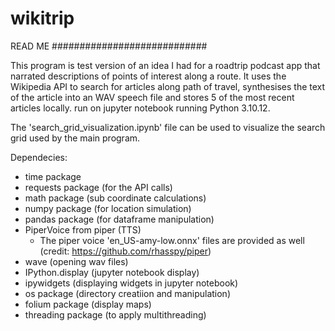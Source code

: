 # wikitrip

READ ME
############################

This program is test version of an idea I had for a roadtrip podcast app that narrated descriptions of points of interest along a route. 
It uses the Wikipedia API to search for articles along path of travel, synthesises the text of the article into an WAV speech file and stores 
5 of the most recent articles locally. run on jupyter notebook running Python 3.10.12.

The 'search_grid_visualization.ipynb' file can be used to visualize the search grid used by the main program.

Dependecies:
- time package
- requests package (for the API calls)
- math package (sub coordinate calculations)
- numpy package (for location simulation)
- pandas package (for dataframe manipulation)
- PiperVoice from piper (TTS)
	- The piper voice 'en_US-amy-low.onnx' files are provided as well (credit: https://github.com/rhasspy/piper)
- wave (opening wav files)
- IPython.display (jupyter notebook display)
- ipywidgets (displaying widgets in jupyter notebook)
- os package (directory creatiion and manipulation)
- folium package (display maps)
- threading package (to apply multithreading)
 
